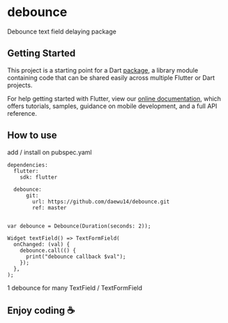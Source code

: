 # debounce

Debounce text field delaying package

## Getting Started

This project is a starting point for a Dart
[package](https://flutter.dev/developing-packages/),
a library module containing code that can be shared easily across
multiple Flutter or Dart projects.

For help getting started with Flutter, view our 
[online documentation](https://flutter.dev/docs), which offers tutorials, 
samples, guidance on mobile development, and a full API reference.

## How to use

add / install on pubspec.yaml
```
dependencies:
  flutter:
    sdk: flutter

  debounce:
      git:
        url: https://github.com/daewu14/debounce.git
        ref: master
```

```

var debounce = Debounce(Duration(seconds: 2));

Widget textField() => TextFormField(
  onChanged: (val) {
    debounce.call(() {
      print("debounce callback $val");
    });
  },
);

```

1 debounce for many TextField / TextFormField

## Enjoy coding ☕